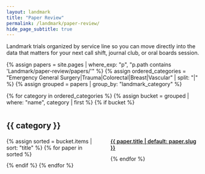 ```yaml
---
layout: landmark
title: "Paper Review"
permalink: /landmark/paper-review/
hide_page_subtitle: true
---
```


Landmark trials organized by service line so you can move directly into the data that matters for your next call shift, journal club, or oral boards session.

{% assign papers = site.pages | where_exp: "p", "p.path contains 'Landmark/paper-review/papers/'" %}
{% assign ordered_categories = "Emergency General Surgery|Trauma|Colorectal|Breast|Vascular" | split: "|" %}
{% assign grouped = papers | group_by: "landmark_category" %}

{% for category in ordered_categories %}
  {% assign bucket = grouped | where: "name", category | first %}
  {% if bucket %}
  <section class="paper-section">
    <h2>{{ category }}</h2>
    <ul>
    {% assign sorted = bucket.items | sort: "title" %}
    {% for paper in sorted %}
      <li><a href="{{ paper.url | relative_url }}">{{ paper.title | default: paper.slug }}</a></li>
    {% endfor %}
    </ul>
  </section>
  {% endif %}
{% endfor %}

<style>
.paper-section {
  margin-top: 2.5rem;
}

.paper-section ul {
  columns: 2;
  column-gap: 2.5rem;
  list-style: none;
  padding-left: 0;
  margin: 1.25rem 0 0 0;
}

.paper-section li {
  break-inside: avoid;
  margin-bottom: 0.75rem;
}

.paper-section a {
  font-weight: 600;
}

@media (max-width: 768px) {
  .paper-section ul {
    columns: 1;
  }
}
</style>
